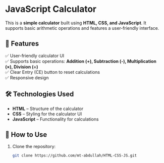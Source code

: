 # JavaScript Calculator

This is a **simple calculator** built using **HTML, CSS, and JavaScript**. It supports basic arithmetic operations and features a user-friendly interface.

## 📌 Features

✅ User-friendly calculator UI  
✅ Supports basic operations: **Addition (+), Subtraction (-), Multiplication (×), Division (÷)**  
✅ Clear Entry (CE) button to reset calculations  
✅ Responsive design  

## 🛠️ Technologies Used

- **HTML** – Structure of the calculator  
- **CSS** – Styling for the calculator UI  
- **JavaScript** – Functionality for calculations  

## 🚀 How to Use

1. Clone the repository:
   ```sh
   git clone https://github.com/mt-abdullah/HTML-CSS-JS.git
